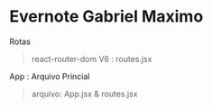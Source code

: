 # Evernote Gabriel Maximo

Rotas
> react-router-dom V6 : routes.jsx 

App : Arquivo Princial  
> arquivo: App.jsx & routes.jsx
